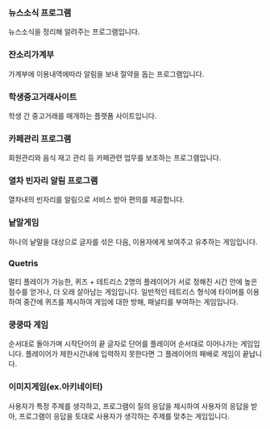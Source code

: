 ### 뉴스소식 프로그램
뉴스소식을 정리해 알려주는 프로그램입니다.


### 잔소리가계부
가계부에 이용내역에따라 알림을 보내 절약을 돕는 프로그램입니다.


### 학생중고거래사이트
학생 간 중고거래를 매개하는 플랫폼 사이트입니다.


### 카페관리 프로그램
회원관리와 음식 재고 관리 등 카페관련 업무를 보조하는 프로그램입니다.

### 열차 빈자리 알림 프로그램
열차내의 빈자리를 알림으로 서비스 받아 편의를 제공합니다.




### 낱말게임
하나의 낱말을 대상으로 글자를 섞은 다음, 
이용자에게 보여주고 유추하는 게임입니다.


### Quetris 
멀티 플레이가 가능한, 퀴즈 + 테트리스
2명의 플레이어가 서로 정해진 시간 안에 높은 점수를 얻거나, 
더 오래 살아남는 게임입니다.
일반적인 테트리스 형식에 타이머를 이용하여 중간에 퀴즈를 제시하여 
게임에 대한 방해, 패널티를 부여하는 게임입니다.


### 쿵쿵따 게임
순서대로 돌아가며 시작단어의 끝 글자로 단어를 플레이어 순서대로 이어나가는 게임입니다.
플레이어가 제한시간내에 입력하지 못한다면 그 플레이어의 패배로 게임이 끝납니다.


### 이미지게임(ex.아키네이터)
사용자가 특정 주제를 생각하고, 
프로그램이 질의 응답을 제시하여 사용자의 응답을 받아, 
프로그램이 응답을 토대로 사용자가 생각하는 주제를 맞추는 게임입니다.
